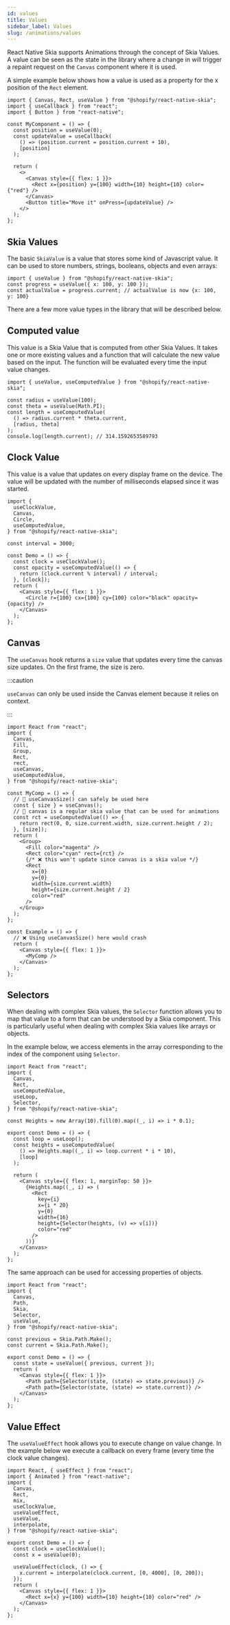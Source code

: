```yaml
---
id: values
title: Values
sidebar_label: Values
slug: /animations/values
---
```


React Native Skia supports Animations through the concept of Skia Values. A value can be seen as the state in the library where a change in will trigger a repaint request on the `Canvas` component where it is used.

A simple example below shows how a value is used as a property for the x position of the `Rect` element.

```tsx twoslash
import { Canvas, Rect, useValue } from "@shopify/react-native-skia";
import { useCallback } from "react";
import { Button } from "react-native";

const MyComponent = () => {
  const position = useValue(0);
  const updateValue = useCallback(
    () => (position.current = position.current + 10),
    [position]
  );

  return (
    <>
      <Canvas style={{ flex: 1 }}>
        <Rect x={position} y={100} width={10} height={10} color={"red"} />
      </Canvas>
      <Button title="Move it" onPress={updateValue} />
    </>
  );
};
```

## Skia Values

The basic `SkiaValue` is a value that stores some kind of Javascript value. It can be used to store numbers, strings, booleans, objects and even arrays:

```tsx twoslash
import { useValue } from "@shopify/react-native-skia";
const progress = useValue({ x: 100, y: 100 });
const actualValue = progress.current; // actualValue is now {x: 100, y: 100}
```

There are a few more value types in the library that will be described below.

## Computed value

This value is a Skia Value that is computed from other Skia Values.
It takes one or more existing values and a function that will calculate the new value based on the input. The function will be evaluated every time the input value changes.

```tsx twoslash
import { useValue, useComputedValue } from "@shopify/react-native-skia";

const radius = useValue(100);
const theta = useValue(Math.PI);
const length = useComputedValue(
  () => radius.current * theta.current,
  [radius, theta]
);
console.log(length.current); // 314.1592653589793
```

## Clock Value

This value is a value that updates on every display frame on the device.
The value will be updated with the number of milliseconds elapsed since it was started.

```tsx twoslash
import {
  useClockValue,
  Canvas,
  Circle,
  useComputedValue,
} from "@shopify/react-native-skia";

const interval = 3000;

const Demo = () => {
  const clock = useClockValue();
  const opacity = useComputedValue(() => {
    return (clock.current % interval) / interval;
  }, [clock]);
  return (
    <Canvas style={{ flex: 1 }}>
      <Circle r={100} cx={100} cy={100} color="black" opacity={opacity} />
    </Canvas>
  );
};
```

## Canvas

The `useCanvas` hook returns a `size` value that updates every time the canvas size updates.
On the first frame, the size is zero.

:::caution

`useCanvas` can only be used inside the Canvas element because it relies on context.

:::

```tsx twoslash
import React from "react";
import {
  Canvas,
  Fill,
  Group,
  Rect,
  rect,
  useCanvas,
  useComputedValue,
} from "@shopify/react-native-skia";

const MyComp = () => {
  // 💚 useCanvasSize() can safely be used here
  const { size } = useCanvas();
  // 💚 canvas is a regular skia value that can be used for animations
  const rct = useComputedValue(() => {
    return rect(0, 0, size.current.width, size.current.height / 2);
  }, [size]);
  return (
    <Group>
      <Fill color="magenta" />
      <Rect color="cyan" rect={rct} />
      {/* ❌ this won't update since canvas is a skia value */}
      <Rect
        x={0}
        y={0}
        width={size.current.width}
        height={size.current.height / 2}
        color="red"
      />
    </Group>
  );
};

const Example = () => {
  // ❌ Using useCanvasSize() here would crash
  return (
    <Canvas style={{ flex: 1 }}>
      <MyComp />
    </Canvas>
  );
};
```

## Selectors

When dealing with complex Skia values, the `Selector` function allows you to map that value to a form that can be understood by a Skia component. This is particularly useful when dealing with complex Skia values like arrays or objects.

In the example below, we access elements in the array corresponding to the index of the component using `Selector`.

```tsx twoslash
import React from "react";
import {
  Canvas,
  Rect,
  useComputedValue,
  useLoop,
  Selector,
} from "@shopify/react-native-skia";

const Heights = new Array(10).fill(0).map((_, i) => i * 0.1);

export const Demo = () => {
  const loop = useLoop();
  const heights = useComputedValue(
    () => Heights.map((_, i) => loop.current * i * 10),
    [loop]
  );

  return (
    <Canvas style={{ flex: 1, marginTop: 50 }}>
      {Heights.map((_, i) => (
        <Rect
          key={i}
          x={i * 20}
          y={0}
          width={16}
          height={Selector(heights, (v) => v[i])}
          color="red"
        />
      ))}
    </Canvas>
  );
};
```

The same approach can be used for accessing properties of objects.

```tsx twoslash
import React from "react";
import {
  Canvas,
  Path,
  Skia,
  Selector,
  useValue,
} from "@shopify/react-native-skia";

const previous = Skia.Path.Make();
const current = Skia.Path.Make();

export const Demo = () => {
  const state = useValue({ previous, current });
  return (
    <Canvas style={{ flex: 1 }}>
      <Path path={Selector(state, (state) => state.previous)} />
      <Path path={Selector(state, (state) => state.current)} />
    </Canvas>
  );
};
```

## Value Effect

The `useValueEffect` hook allows you to execute change on value change.
In the example below we execute a callback on every frame (every time the clock value changes).

```tsx twoslash
import React, { useEffect } from "react";
import { Animated } from "react-native";
import {
  Canvas,
  Rect,
  mix,
  useClockValue,
  useValueEffect,
  useValue,
  interpolate,
} from "@shopify/react-native-skia";

export const Demo = () => {
  const clock = useClockValue();
  const x = useValue(0);

  useValueEffect(clock, () => {
    x.current = interpolate(clock.current, [0, 4000], [0, 200]);
  });
  return (
    <Canvas style={{ flex: 1 }}>
      <Rect x={x} y={100} width={10} height={10} color="red" />
    </Canvas>
  );
};
```
